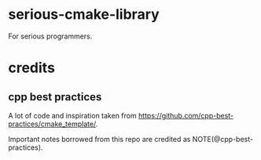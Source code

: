 # serious-cmake-library
For serious programmers.

# credits
## cpp best practices
A lot of code and inspiration taken from https://github.com/cpp-best-practices/cmake_template/.

Important notes borrowed from this repo are credited as NOTE(@cpp-best-practices). 
